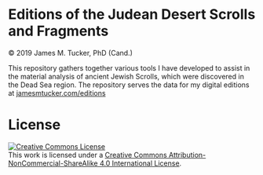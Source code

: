 # Editions of the Judean Desert Scrolls and Fragments

© 2019 James M. Tucker, PhD (Cand.)

This repository gathers together various tools I have developed to assist in the material analysis of ancient Jewish Scrolls, which were discovered in the Dead Sea region. The repository serves the data for my digital editions at [jamesmtucker.com/editions](https://jamesmtucker.com/editions)

# License
<a rel="license" href="http://creativecommons.org/licenses/by-nc-sa/4.0/"><img alt="Creative Commons License" style="border-width:0" src="https://i.creativecommons.org/l/by-nc-sa/4.0/88x31.png" /></a><br />This work is licensed under a <a rel="license" href="http://creativecommons.org/licenses/by-nc-sa/4.0/">Creative Commons Attribution-NonCommercial-ShareAlike 4.0 International License</a>.
